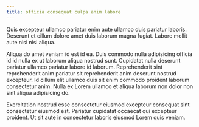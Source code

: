```yaml
---
title: officia consequat culpa anim labore
---
```


Quis excepteur ullamco pariatur enim aute ullamco duis pariatur laboris. Deserunt et cillum dolore amet duis laborum magna fugiat. Labore mollit aute nisi nisi aliqua.

Aliqua do amet veniam id est id ea. Duis commodo nulla adipisicing officia id id nulla ex ut laborum aliqua nostrud sunt. Cupidatat nulla deserunt pariatur ullamco pariatur labore id laborum. Reprehenderit sint reprehenderit anim pariatur sit reprehenderit anim deserunt nostrud excepteur. Id cillum elit ullamco duis sit enim commodo proident laborum consectetur anim. Nulla ex Lorem ullamco et aliqua laborum non dolor non sint aliqua adipisicing do.

Exercitation nostrud esse consectetur eiusmod excepteur consequat sint consectetur eiusmod est. Pariatur cupidatat occaecat qui excepteur proident. Ut sit aute in consectetur laboris eiusmod Lorem quis veniam.